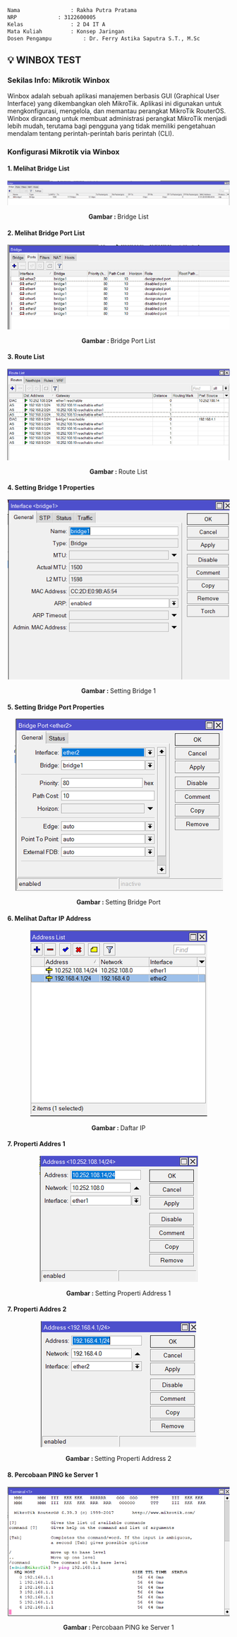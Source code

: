    Nama		        : Rakha Putra Pratama
    NRP		        : 3122600005
    Kelas		        : 2 D4 IT A
    Mata Kuliah	        : Konsep Jaringan
    Dosen Pengampu	        : Dr. Ferry Astika Saputra S.T., M.Sc

## 💡 WINBOX TEST

### Sekilas Info: Mikrotik Winbox

Winbox adalah sebuah aplikasi manajemen berbasis GUI (Graphical User Interface) yang dikembangkan oleh MikroTik. Aplikasi ini digunakan untuk mengkonfigurasi, mengelola, dan memantau perangkat MikroTik RouterOS. Winbox dirancang untuk membuat administrasi perangkat MikroTik menjadi lebih mudah, terutama bagi pengguna yang tidak memiliki pengetahuan mendalam tentang perintah-perintah baris perintah (CLI).

### Konfigurasi Mikrotik via Winbox

#### 1. Melihat Bridge List

<div align="center">
<img src="./assets/bridgeList.png">
<p><strong>Gambar : </strong>Bridge List</p>
</div>

#### 2. Melihat Bridge Port List

<div align="center">
<img src="./assets/bridgePortList.png">
<p><strong>Gambar : </strong>Bridge Port List</p>
</div>

#### 3. Route List

<div align="center">
<img src="./assets/RouteList.png">
<p><strong>Gambar : </strong>Route List</p>
</div>

#### 4. Setting Bridge 1 Properties

<div align="center">
<img src="./assets/bridge1Properties.png">
<p><strong>Gambar : </strong>Setting Bridge 1</p>
</div>

#### 5. Setting Bridge Port Properties

<div align="center">
<img src="./assets/bridgePortProperties.png">
<p><strong>Gambar : </strong>Setting Bridge Port</p>
</div>

#### 6. Melihat Daftar IP Address

<div align="center">
<img src="./assets/Address List.png">
<p><strong>Gambar : </strong>Daftar IP</p>
</div>

#### 7. Properti Addres 1

<div align="center">
<img src="./assets/Address1Properties.png">
<p><strong>Gambar : </strong>Setting Properti Address 1</p>
</div>

#### 7. Properti Addres 2

<div align="center">
<img src="./assets/Address2Properties.png">
<p><strong>Gambar : </strong>Setting Properti Address 2</p>
</div>

#### 8. Percobaan PING ke Server 1

<div align="center">
<img src="./assets/ping.png">
<p><strong>Gambar : </strong>Percobaan PING ke Server 1</p>
</div>
